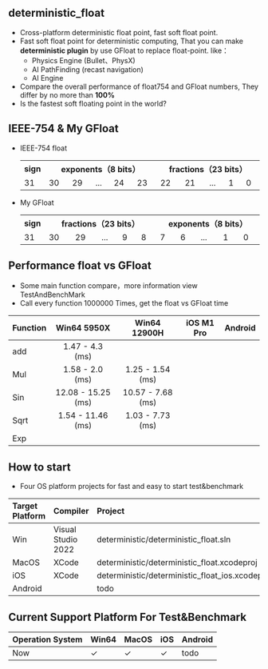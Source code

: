 ## deterministic_float
 * Cross-platform deterministic float point, fast soft float point.
 * Fast soft float point for deterministic computing, That
you can make **deterministic plugin** by use GFloat to replace float-point. like：
    * Physics Engine (Bullet、PhysX)
    * AI PathFinding (recast navigation)
    * AI Engine
 * Compare the overall performance of float754 and GFloat numbers, They differ by no more than **100%**
 * Is the fastest soft floating point in the world?
## IEEE-754 & My GFloat
* IEEE-754 float
  <table  >
    <tr>
        <th align="center" >sign</th>
        <th align="center" colspan = "5" width="400">exponents（8 bits）</th>
        <th align="center" colspan = "5" width="400">fractions（23 bits）</th>
    </tr>
    <tr>
        <td >31</td>
        <td >30</td><td>29</td><td>...</td><td>24</td><td>23</td>
        <td >22</td><td>21</td><td>...</td><td>1</td><td>0</td>
    </tr>
    </table>
* My GFloat
  <table  >
    <tr>
        <th align="center" >sign</th>
        <th align="center" colspan = "5" width="400">fractions（23 bits）</th>
        <th align="center" colspan = "5" width="400">exponents（8 bits）</th>
    </tr>
    <tr>
        <td >31</td>
        <td >30</td><td>29</td><td>...</td><td>9</td><td>8</td>
        <td >7</td><td>6</td><td>...</td><td>1</td><td>0</td>
    </tr>
    </table>
## Performance float vs GFloat
 * Some main function compare，more information view TestAndBenchMark 
 * Call every function 1000000 Times, get the float vs GFloat time

|Function|Win64 5950X|Win64 12900H | iOS M1 Pro | Android |
|:--|:--:|:--: |:--:|:--:|
|add|1.47 - 4.3 (ms)| | |
|Mul|1.58 - 2.0 (ms)| 1.25 - 1.54 (ms)|  |
|Sin|12.08 - 15.25 (ms)|10.57 - 7.68 (ms)| |
|Sqrt|1.54 - 11.46 (ms)|1.03 - 7.73 (ms) ||
|Exp| | ||
	
	
## How to start
 * Four OS platform projects for fast and easy to start test&benchmark

|Target Platform| Compiler| Project |
|:--|:--|:--|
|Win|Visual Studio 2022| deterministic/deterministic_float.sln|
|MacOS|XCode| deterministic/deterministic_float.xcodeproj |
|iOS|XCode| deterministic/deterministic_float_ios.xcodeproj |
|Android||todo|

## Current Support Platform For Test&Benchmark 
|Operation System|Win64|MacOS| iOS| Android|
|--|--|--|--|--|
|Now| $\checkmark$  |$\checkmark$|$\checkmark$| todo |





